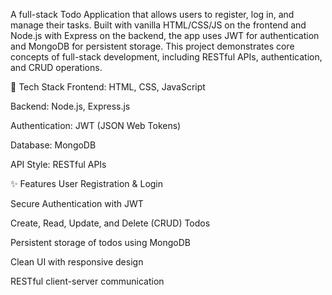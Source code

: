 A full-stack Todo Application that allows users to register, log in, and manage their tasks. Built with vanilla HTML/CSS/JS on the frontend and Node.js with Express on the backend, the app uses JWT for authentication and MongoDB for persistent storage. This project demonstrates core concepts of full-stack development, including RESTful APIs, authentication, and CRUD operations.

🔧 Tech Stack
Frontend: HTML, CSS, JavaScript

Backend: Node.js, Express.js

Authentication: JWT (JSON Web Tokens)

Database: MongoDB

API Style: RESTful APIs

✨ Features
User Registration & Login

Secure Authentication with JWT

Create, Read, Update, and Delete (CRUD) Todos

Persistent storage of todos using MongoDB

Clean UI with responsive design

RESTful client-server communication
